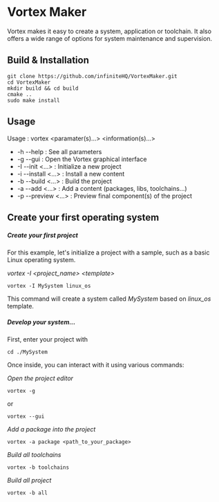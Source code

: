 Vortex Maker
=====
Vortex makes it easy to create a system, application or toolchain. It also offers a wide range of options for system maintenance and supervision. 

## Build & Installation
```
git clone https://github.com/infiniteHQ/VortexMaker.git
cd VortexMaker
mkdir build && cd build
cmake ..
sudo make install
```

## Usage
Usage : vortex <paramater(s)...> <information(s)...>

- -h --help :               See all parameters
- -g --gui :                Open the Vortex graphical interface
- -I --init  <...> :        Initialize a new project
- -i --install  <...> :     Install a new content
- -b --build <...> :        Build the project
- -a --add <...> :          Add a content (packages, libs, toolchains...)
- -p --preview <...> :      Preview final component(s) of the project


## Create your first operating system
##### Create your first project
For this example, let's initialize a project with a sample, such as a basic Linux operating system.

*vortex -I \<project_name\> \<template\>*
```
vortex -I MySystem linux_os
```
This command will create a system called *MySystem* based on *linux_os* template.


##### Develop your system...
First, enter your project with 

```
cd ./MySystem
```


Once inside, you can interact with it using various commands:

*Open the project editor*
```
vortex -g
```
or
```
vortex --gui
```

*Add a package into the project*
```
vortex -a package <path_to_your_package>
```

*Build all toolchains*
```
vortex -b toolchains
```

*Build all project*
```
vortex -b all
```
